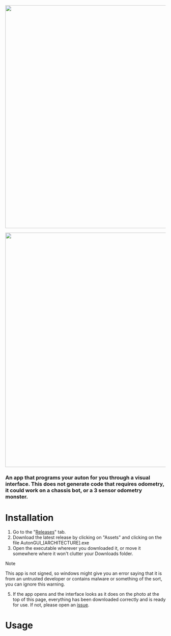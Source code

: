 <div align="center">
   <image src="https://i.imgur.com/3GXZRPk.png" width="700">
</div>

<p align="center">
  <img width="736" src="https://i.imgur.com/VpvlAzZ.png">
</p>

### An app that programs your auton for you through a visual interface. This does not generate code that requires odometry, it could work on a chassis bot, or a 3 sensor odometry monster.

# Installation

1. Go to the "[Releases](https://github.com/PK268/AutonGUI/releases)" tab.
2. Download the latest release by clicking on "Assets" and clicking on the file AutonGUI_[ARCHITECTURE].exe
3. Open the executable wherever you downloaded it, or move it somewhere where it won't clutter your Downloads folder.
   
> [!NOTE]  
   > This app is not signed, so windows might give you an error saying that it is from an untrusted developer or contains malware or something of the sort, you can ignore this warning.
   
5. If the app opens and the interface looks as it does on the photo at the top of this page, everything has been downloaded correctly and is ready for use. If not, please open an [issue](https://github.com/PK268/AutonGUI/issues).

# Usage

